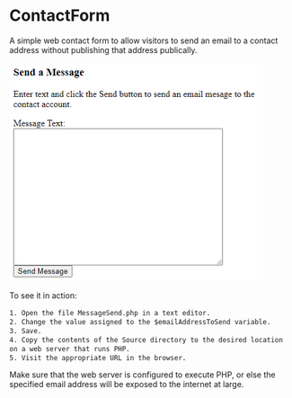 ContactForm
===========

A simple web contact form to allow visitors to send an email to a contact address without publishing that address publically.

<img src="Screenshot.png" />

To see it in action:

	1. Open the file MessageSend.php in a text editor.
	2. Change the value assigned to the $emailAddressToSend variable.
	3. Save.
	4. Copy the contents of the Source directory to the desired location on a web server that runs PHP.
	5. Visit the appropriate URL in the browser.

Make sure that the web server is configured to execute PHP, or else the specified email address will be exposed to the internet at large.
